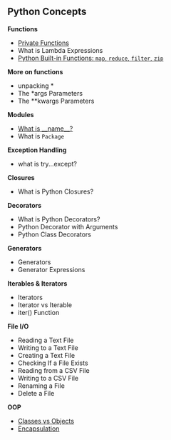 ## Python Concepts

**Functions**
- [Private Functions](./Private%20Functions.md)
- What is Lambda Expressions
- [Python Built-in Functions: `map`, `reduce`, `filter`, `zip`](./Build-in%20Functions.md)

**More on functions**
- unpacking *
- The *args Parameters
- The **kwargs Parameters

**Modules**
- [What is \_\_name\_\_?](./__name__.md)
- What is `Package`

**Exception Handling**
- what is try...except?

**Closures**
- What is Python Closures?

**Decorators**
- What is Python Decorators?
- Python Decorator with Arguments
- Python Class Decorators

**Generators**
- Generators
- Generator Expressions

**Iterables & Iterators**
- Iterators
- Iterator vs Iterable
- iter() Function

**File I/O**
- Reading a Text File
- Writing to a Text File
- Creating a Text File
- Checking If a File Exists
- Reading from a CSV File
- Writing to a CSV File
- Renaming a File
- Delete a File

**OOP**
- [Classes vs Objects](./Class%20vs%20Objects.md)
- [Encapsulation](./Encapsulation.md)



